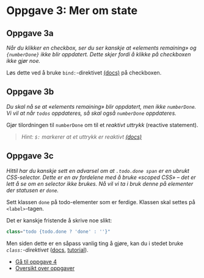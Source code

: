 # Oppgave 3: Mer om state
## Oppgave 3a
*Når du klikker en checkbox, ser du ser kanskje at «elements remaining» og `{numberDone}` ikke blir oppdatert. Dette skjer fordi å klikke på checkboxen ikke *gjør* noe.*

 Løs dette ved å bruke `bind:`-direktivet [(docs)](https://svelte.dev/docs#bind_element_property) på checkboxen.

## Oppgave 3b
*Du skal nå se at «elements remaining» blir oppdatert, men ikke `numberDone`. Vi vil at når `todos` oppdateres, så skal også `numberDone` oppdateres.*

Gjør tilordningen til `numberDone` om til et *reaktivt uttrykk* (reactive statement).

> *Hint: `$:` markerer at et uttrykk er reaktivt [(docs)](https://svelte.dev/docs#3_$_marks_a_statement_as_reactive)*

## Oppgave 3c
*Hittil har du kanskje sett en advarsel om at `.todo.done span` er en ubrukt CSS-selector. Dette er en av fordelene med å bruke «scoped CSS» – det er lett å se om en selector ikke brukes. Nå vil vi ta i bruk denne på elementer der statusen er `done`.*

Sett klassen `done` på todo-elementer som er ferdige. Klassen skal settes på `<label>`-tagen.

Det er kanskje fristende å skrive noe slikt:
``` jsx
class="todo {todo.done ? 'done' : ''}"
```

Men siden dette er en såpass vanlig ting å gjøre, kan du i stedet bruke *`class:`-direktivet* ([docs](https://svelte.dev/docs#class_name), [tutorial](https://svelte.dev/tutorial/classes)).

* [Gå til oppgave 4](Oppgave4.md)
* [Oversikt over oppgaver](README.md)
